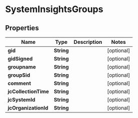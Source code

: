 
# SystemInsightsGroups

## Properties
Name | Type | Description | Notes
------------ | ------------- | ------------- | -------------
**gid** | **String** |  |  [optional]
**gidSigned** | **String** |  |  [optional]
**groupname** | **String** |  |  [optional]
**groupSid** | **String** |  |  [optional]
**comment** | **String** |  |  [optional]
**jcCollectionTime** | **String** |  |  [optional]
**jcSystemId** | **String** |  |  [optional]
**jcOrganizationId** | **String** |  |  [optional]



